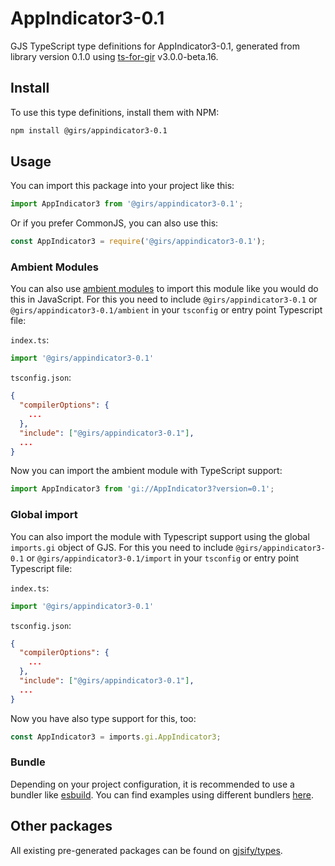 
# AppIndicator3-0.1

GJS TypeScript type definitions for AppIndicator3-0.1, generated from library version 0.1.0 using [ts-for-gir](https://github.com/gjsify/ts-for-gir) v3.0.0-beta.16.


## Install

To use this type definitions, install them with NPM:
```bash
npm install @girs/appindicator3-0.1
```

## Usage

You can import this package into your project like this:
```ts
import AppIndicator3 from '@girs/appindicator3-0.1';
```

Or if you prefer CommonJS, you can also use this:
```ts
const AppIndicator3 = require('@girs/appindicator3-0.1');
```

### Ambient Modules

You can also use [ambient modules](https://github.com/gjsify/ts-for-gir/tree/main/packages/cli#ambient-modules) to import this module like you would do this in JavaScript.
For this you need to include `@girs/appindicator3-0.1` or `@girs/appindicator3-0.1/ambient` in your `tsconfig` or entry point Typescript file:

`index.ts`:
```ts
import '@girs/appindicator3-0.1'
```

`tsconfig.json`:
```json
{
  "compilerOptions": {
    ...
  },
  "include": ["@girs/appindicator3-0.1"],
  ...
}
```

Now you can import the ambient module with TypeScript support: 

```ts
import AppIndicator3 from 'gi://AppIndicator3?version=0.1';
```

### Global import

You can also import the module with Typescript support using the global `imports.gi` object of GJS.
For this you need to include `@girs/appindicator3-0.1` or `@girs/appindicator3-0.1/import` in your `tsconfig` or entry point Typescript file:

`index.ts`:
```ts
import '@girs/appindicator3-0.1'
```

`tsconfig.json`:
```json
{
  "compilerOptions": {
    ...
  },
  "include": ["@girs/appindicator3-0.1"],
  ...
}
```

Now you have also type support for this, too:

```ts
const AppIndicator3 = imports.gi.AppIndicator3;
```

### Bundle

Depending on your project configuration, it is recommended to use a bundler like [esbuild](https://esbuild.github.io/). You can find examples using different bundlers [here](https://github.com/gjsify/ts-for-gir/tree/main/examples).

## Other packages

All existing pre-generated packages can be found on [gjsify/types](https://github.com/gjsify/types).

